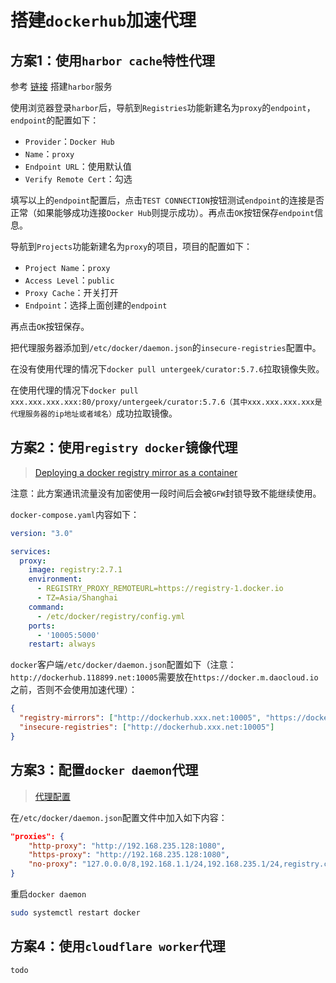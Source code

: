# 搭建`dockerhub`加速代理



## 方案1：使用`harbor cache`特性代理

参考 [链接](/harbor/#设置和运行) 搭建`harbor`服务

使用浏览器登录`harbor`后，导航到`Registries`功能新建名为`proxy`的`endpoint`，`endpoint`的配置如下：

- `Provider`：`Docker Hub`
- `Name`：`proxy`
- `Endpoint URL`：使用默认值
- `Verify Remote Cert`：勾选

填写以上的`endpoint`配置后，点击`TEST CONNECTION`按钮测试`endpoint`的连接是否正常（如果能够成功连接`Docker Hub`则提示成功）。再点击`OK`按钮保存`endpoint`信息。

导航到`Projects`功能新建名为`proxy`的项目，项目的配置如下：

- `Project Name`：`proxy`
- `Access Level`：`public`
- `Proxy Cache`：开关打开
- `Endpoint`：选择上面创建的`endpoint`

再点击`OK`按钮保存。

把代理服务器添加到`/etc/docker/daemon.json`的`insecure-registries`配置中。

在没有使用代理的情况下`docker pull untergeek/curator:5.7.6`拉取镜像失败。

在使用代理的情况下`docker pull xxx.xxx.xxx.xxx:80/proxy/untergeek/curator:5.7.6（其中xxx.xxx.xxx.xxx是代理服务器的ip地址或者域名）`成功拉取镜像。



## 方案2：使用`registry docker`镜像代理

>[Deploying a docker registry mirror as a container](https://medium.com/@shaikrish27/deploying-a-docker-registry-mirror-as-a-container-59565ff92c48)

注意：此方案通讯流量没有加密使用一段时间后会被`GFW`封锁导致不能继续使用。

`docker-compose.yaml`内容如下：

```yaml
version: "3.0"

services:
  proxy:
    image: registry:2.7.1
    environment:
      - REGISTRY_PROXY_REMOTEURL=https://registry-1.docker.io
      - TZ=Asia/Shanghai
    command:
      - /etc/docker/registry/config.yml
    ports:
      - '10005:5000'
    restart: always
```

`docker`客户端`/etc/docker/daemon.json`配置如下（注意：`http://dockerhub.118899.net:10005`需要放在`https://docker.m.daocloud.io`之前，否则不会使用加速代理）：

```json
{
  "registry-mirrors": ["http://dockerhub.xxx.net:10005", "https://docker.m.daocloud.io"],
  "insecure-registries": ["http://dockerhub.xxx.net:10005"]
}
```



## 方案3：配置`docker daemon`代理

>[代理配置](https://blog.csdn.net/a_917/article/details/140685790)

在`/etc/docker/daemon.json`配置文件中加入如下内容：

```json
"proxies": {
    "http-proxy": "http://192.168.235.128:1080",
    "https-proxy": "http://192.168.235.128:1080",
    "no-proxy": "127.0.0.0/8,192.168.1.1/24,192.168.235.1/24,registry.cn-hangzhou.aliyuncs.com"
}
```

重启`docker daemon`

```bash
sudo systemctl restart docker
```



## 方案4：使用`cloudflare worker`代理

`todo`